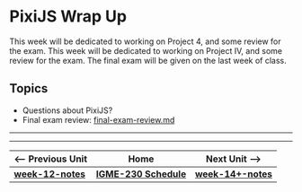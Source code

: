 # PixiJS Wrap Up
This week will be dedicated to working on Project 4, and some review for the exam. This week will be dedicated to working on Project IV, and some review for the exam. The final exam will be given on the last week of class.

## Topics
- Questions about PixiJS?
- Final exam review: [final-exam-review.md](../exams/final-exam-review.md)

<hr><hr>

| <-- Previous Unit | Home | Next Unit -->
| --- | --- | --- 
| [**week-12-notes**](week-12-notes.md)     |  [**IGME-230 Schedule**](../schedule.md) | [**week-14+-notes**](week-notes-home-stretch.md)
